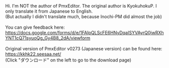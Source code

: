 <html>
<head>
  <title>PmxEditor English version</title>
<body style="padding:10px">
  Hi. I'm NOT the author of PmxEditor. The original author is KyokuhokuP. I only translate it from Japanese to English.
  <br/>
  (But actually I didn't translate much, because Inochi-PM did almost the job)
  <br/>
  <br/>
  You can give feedback here:
  <br/>
  <a href="https://docs.google.com/forms/d/e/1FAIpQLScFE6HNyDqaISYVAyrQ0jwRXhYNT1cQ71syuoQg_Gy4B8_2dA/viewform" target="_blank">https://docs.google.com/forms/d/e/1FAIpQLScFE6HNyDqaISYVAyrQ0jwRXhYNT1cQ71syuoQg_Gy4B8_2dA/viewform</a>
  <br/>
  <br/>
  Original version of PmxEditor v0273 (Japanese version) can be found here:
  <br/>
  <a href="https://kkhk22.seesaa.net/" target="_blank">https://kkhk22.seesaa.net/</a>
  <br/>
  (Click "ダウンロード" on the left to go to the download page)
</body>
</html>
